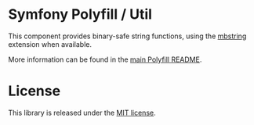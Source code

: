 Symfony Polyfill / Util
=======================

This component provides binary-safe string functions, using the
[mbstring](https://php.net/mbstring) extension when available.

More information can be found in the
[main Polyfill README](https://github.com/symfony/polyfill/blob/main/README.md).

License
=======

This library is released under the [MIT license](LICENSE).
